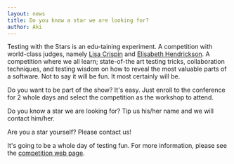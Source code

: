 ```yaml
---
layout: news
title: Do you know a star we are looking for?
author: Aki
---
```


Testing with the Stars is an edu-taining experiment. A competition with world-class judges, namely [Lisa Crispin](/speakers/#lisa-crispin) and [Elisabeth Hendrickson](/speakers/#elisabeth-hendrickson). A competition where we all learn; state-of-the art testing tricks, collaboration techniques, and testing wisdom on how to reveal the most valuable parts of a software. Not to say it will be fun. It most certainly will be.

Do you want to be part of the show? It's easy. Just enroll to the conference for 2 whole days and select the competition as the workshop to attend.

Do you know a star we are looking for? Tip us his/her name and we will contact him/her.

Are you a star yourself? Please contact us!

It's going to be a whole day of testing fun. For more information, please see the [competition web page](/topics/testing-with-the-stars/).